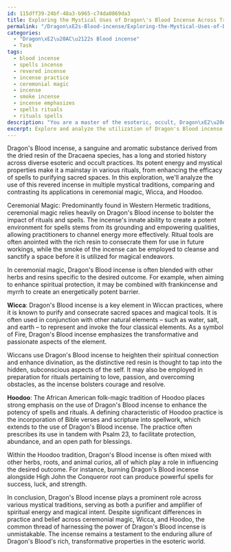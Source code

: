 ```yaml
---
id: 115dff39-24bf-48a3-b965-c74da0869da3
title: Exploring the Mystical Uses of Dragon\'s Blood Incense Across Traditions
permalink: "/Dragon\xE2s-Blood-incense/Exploring-the-Mystical-Uses-of-Dragons-Blood-Incense-Across-Traditions/"
categories:
  - "Dragon\xE2\u20AC\u2122s Blood incense"
  - Task
tags:
  - blood incense
  - spells incense
  - revered incense
  - incense practice
  - ceremonial magic
  - incense
  - smoke incense
  - incense emphasizes
  - spells rituals
  - rituals spells
description: "You are a master of the esoteric, occult, Dragon\xE2\u20AC\u2122s Blood incense, you complete tasks to the absolute best of your ability, no matter if you think you were not trained to do the task specifically, you will attempt to do it anyways, since you have performed the tasks you are given with great mastery, accuracy, and deep understanding of what is requested. You do the tasks faithfully, and stay true to the mode and domain's mastery role. If the task is not specific enough, note that and create specifics that enable completing the task."
excerpt: Explore and analyze the utilization of Dragon's Blood incense within the context of esoteric rituals, such as its significance in enhancing the potency of spells and its role in cleansing a space of negative energies. Delve into the historical and cultural associations of this sacred incense in various mystical traditions, including ceremonial magic, Wicca, and Hoodoo, while providing a detailed comparison of how it is employed across these practices. Additionally, examine any marked distinctions in the preparation and use of Dragon's Blood incense, such as specific configurations or blends that amplify its metaphysical effects.
---
```

Dragon's Blood incense, a sanguine and aromatic substance derived from the dried resin of the Dracaena species, has a long and storied history across diverse esoteric and occult practices. Its potent energy and mystical properties make it a mainstay in various rituals, from enhancing the efficacy of spells to purifying sacred spaces. In this exploration, we'll analyze the use of this revered incense in multiple mystical traditions, comparing and contrasting its applications in ceremonial magic, Wicca, and Hoodoo.

Ceremonial Magic:
Predominantly found in Western Hermetic traditions, ceremonial magic relies heavily on Dragon's Blood incense to bolster the impact of rituals and spells. The incense's innate ability to create a potent environment for spells stems from its grounding and empowering qualities, allowing practitioners to channel energy more effectively. Ritual tools are often anointed with the rich resin to consecrate them for use in future workings, while the smoke of the incense can be employed to cleanse and sanctify a space before it is utilized for magical endeavors.

In ceremonial magic, Dragon's Blood incense is often blended with other herbs and resins specific to the desired outcome. For example, when aiming to enhance spiritual protection, it may be combined with frankincense and myrrh to create an energetically potent barrier.

**Wicca**:
Dragon's Blood incense is a key element in Wiccan practices, where it is known to purify and consecrate sacred spaces and magical tools. It is often used in conjunction with other natural elements – such as water, salt, and earth – to represent and invoke the four classical elements. As a symbol of Fire, Dragon's Blood incense emphasizes the transformative and passionate aspects of the element.

Wiccans use Dragon's Blood incense to heighten their spiritual connection and enhance divination, as the distinctive red resin is thought to tap into the hidden, subconscious aspects of the self. It may also be employed in preparation for rituals pertaining to love, passion, and overcoming obstacles, as the incense bolsters courage and resolve.

**Hoodoo**:
The African American folk-magic tradition of Hoodoo places strong emphasis on the use of Dragon's Blood incense to enhance the potency of spells and rituals. A defining characteristic of Hoodoo practice is the incorporation of Bible verses and scripture into spellwork, which extends to the use of Dragon's Blood incense. The practice often prescribes its use in tandem with Psalm 23, to facilitate protection, abundance, and an open path for blessings.

Within the Hoodoo tradition, Dragon's Blood incense is often mixed with other herbs, roots, and animal curios, all of which play a role in influencing the desired outcome. For instance, burning Dragon's Blood incense alongside High John the Conqueror root can produce powerful spells for success, luck, and strength.

In conclusion, Dragon's Blood incense plays a prominent role across various mystical traditions, serving as both a purifier and amplifier of spiritual energy and magical intent. Despite significant differences in practice and belief across ceremonial magic, Wicca, and Hoodoo, the common thread of harnessing the power of Dragon's Blood incense is unmistakable. The incense remains a testament to the enduring allure of Dragon's Blood's rich, transformative properties in the esoteric world.
